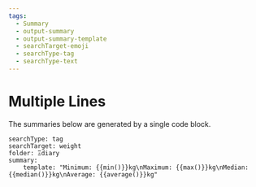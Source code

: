 ```yaml
---
tags:
  - Summary
  - output-summary
  - output-summary-template
  - searchTarget-emoji
  - searchType-tag
  - searchType-text
---
```

# Multiple Lines
The summaries below are generated by a single code block.

```tracker
searchType: tag
searchTarget: weight
folder: Ξdiary
summary:
    template: "Minimum: {{min()}}kg\nMaximum: {{max()}}kg\nMedian: {{median()}}kg\nAverage: {{average()}}kg"
```
